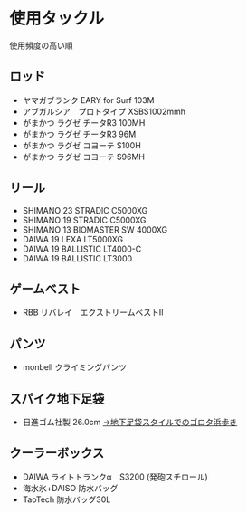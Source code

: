 

# 使用タックル

使用頻度の高い順

## ロッド

- ヤマガブランク EARY for Surf 103M
- アブガルシア　プロトタイプ XSBS1002mmh
- がまかつ  ラグゼ   チータR3 100MH
- がまかつ  ラグゼ  チータR3 96M
- がまかつ  ラグゼ  コヨーテ S100H
- がまかつ  ラグゼ  コヨーテ S96MH

## リール

- SHIMANO 23 STRADIC C5000XG
- SHIMANO 19 STRADIC C5000XG
- SHIMANO 13 BIOMASTER SW 4000XG
- DAIWA 19 LEXA LT5000XG
- DAIWA 19 BALLISTIC LT4000-C
- DAIWA 19 BALLISTIC LT3000

## ゲームベスト

- RBB リバレイ　エクストリームベストⅡ

## パンツ

- monbell クライミングパンツ

## スパイク地下足袋

- 日進ゴム社製 26.0cm [→地下足袋スタイルでのゴロタ浜歩き](/tackle/spike-tabi.html)

## クーラーボックス

- DAIWA ライトトランクα　S3200 (発砲スチロール)
- 海水氷+DAISO 防水バッグ
- TaoTech 防水バッグ30L